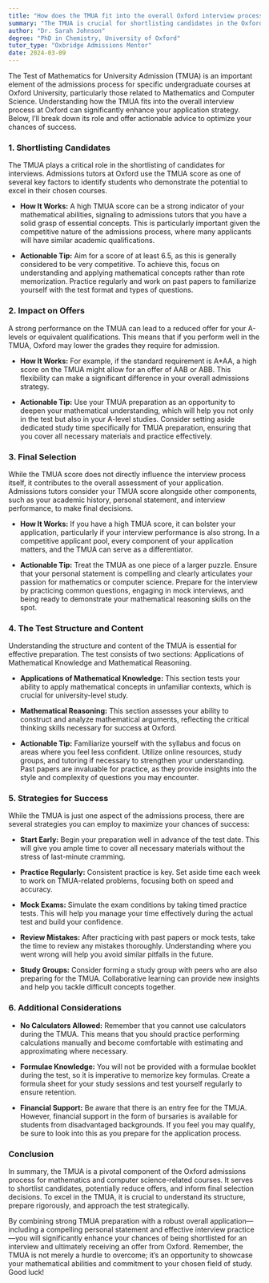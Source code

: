 ```yaml
---
title: "How does the TMUA fit into the overall Oxford interview process?"
summary: "The TMUA is crucial for shortlisting candidates in the Oxford interview process for Mathematics and Computer Science courses, enhancing your application strategy."
author: "Dr. Sarah Johnson"
degree: "PhD in Chemistry, University of Oxford"
tutor_type: "Oxbridge Admissions Mentor"
date: 2024-03-09
---
```


The Test of Mathematics for University Admission (TMUA) is an important element of the admissions process for specific undergraduate courses at Oxford University, particularly those related to Mathematics and Computer Science. Understanding how the TMUA fits into the overall interview process at Oxford can significantly enhance your application strategy. Below, I’ll break down its role and offer actionable advice to optimize your chances of success.

### 1. Shortlisting Candidates

The TMUA plays a critical role in the shortlisting of candidates for interviews. Admissions tutors at Oxford use the TMUA score as one of several key factors to identify students who demonstrate the potential to excel in their chosen courses. 

- **How It Works:** A high TMUA score can be a strong indicator of your mathematical abilities, signaling to admissions tutors that you have a solid grasp of essential concepts. This is particularly important given the competitive nature of the admissions process, where many applicants will have similar academic qualifications.

- **Actionable Tip:** Aim for a score of at least 6.5, as this is generally considered to be very competitive. To achieve this, focus on understanding and applying mathematical concepts rather than rote memorization. Practice regularly and work on past papers to familiarize yourself with the test format and types of questions.

### 2. Impact on Offers

A strong performance on the TMUA can lead to a reduced offer for your A-levels or equivalent qualifications. This means that if you perform well in the TMUA, Oxford may lower the grades they require for admission.

- **How It Works:** For example, if the standard requirement is A*AA, a high score on the TMUA might allow for an offer of AAB or ABB. This flexibility can make a significant difference in your overall admissions strategy.

- **Actionable Tip:** Use your TMUA preparation as an opportunity to deepen your mathematical understanding, which will help you not only in the test but also in your A-level studies. Consider setting aside dedicated study time specifically for TMUA preparation, ensuring that you cover all necessary materials and practice effectively.

### 3. Final Selection

While the TMUA score does not directly influence the interview process itself, it contributes to the overall assessment of your application. Admissions tutors consider your TMUA score alongside other components, such as your academic history, personal statement, and interview performance, to make final decisions.

- **How It Works:** If you have a high TMUA score, it can bolster your application, particularly if your interview performance is also strong. In a competitive applicant pool, every component of your application matters, and the TMUA can serve as a differentiator.

- **Actionable Tip:** Treat the TMUA as one piece of a larger puzzle. Ensure that your personal statement is compelling and clearly articulates your passion for mathematics or computer science. Prepare for the interview by practicing common questions, engaging in mock interviews, and being ready to demonstrate your mathematical reasoning skills on the spot.

### 4. The Test Structure and Content

Understanding the structure and content of the TMUA is essential for effective preparation. The test consists of two sections: Applications of Mathematical Knowledge and Mathematical Reasoning.

- **Applications of Mathematical Knowledge:** This section tests your ability to apply mathematical concepts in unfamiliar contexts, which is crucial for university-level study. 

- **Mathematical Reasoning:** This section assesses your ability to construct and analyze mathematical arguments, reflecting the critical thinking skills necessary for success at Oxford.

- **Actionable Tip:** Familiarize yourself with the syllabus and focus on areas where you feel less confident. Utilize online resources, study groups, and tutoring if necessary to strengthen your understanding. Past papers are invaluable for practice, as they provide insights into the style and complexity of questions you may encounter.

### 5. Strategies for Success

While the TMUA is just one aspect of the admissions process, there are several strategies you can employ to maximize your chances of success:

- **Start Early:** Begin your preparation well in advance of the test date. This will give you ample time to cover all necessary materials without the stress of last-minute cramming.

- **Practice Regularly:** Consistent practice is key. Set aside time each week to work on TMUA-related problems, focusing both on speed and accuracy.

- **Mock Exams:** Simulate the exam conditions by taking timed practice tests. This will help you manage your time effectively during the actual test and build your confidence.

- **Review Mistakes:** After practicing with past papers or mock tests, take the time to review any mistakes thoroughly. Understanding where you went wrong will help you avoid similar pitfalls in the future.

- **Study Groups:** Consider forming a study group with peers who are also preparing for the TMUA. Collaborative learning can provide new insights and help you tackle difficult concepts together.

### 6. Additional Considerations

- **No Calculators Allowed:** Remember that you cannot use calculators during the TMUA. This means that you should practice performing calculations manually and become comfortable with estimating and approximating where necessary.

- **Formulae Knowledge:** You will not be provided with a formulae booklet during the test, so it is imperative to memorize key formulas. Create a formula sheet for your study sessions and test yourself regularly to ensure retention.

- **Financial Support:** Be aware that there is an entry fee for the TMUA. However, financial support in the form of bursaries is available for students from disadvantaged backgrounds. If you feel you may qualify, be sure to look into this as you prepare for the application process.

### Conclusion

In summary, the TMUA is a pivotal component of the Oxford admissions process for mathematics and computer science-related courses. It serves to shortlist candidates, potentially reduce offers, and inform final selection decisions. To excel in the TMUA, it is crucial to understand its structure, prepare rigorously, and approach the test strategically.

By combining strong TMUA preparation with a robust overall application—including a compelling personal statement and effective interview practice—you will significantly enhance your chances of being shortlisted for an interview and ultimately receiving an offer from Oxford. Remember, the TMUA is not merely a hurdle to overcome; it’s an opportunity to showcase your mathematical abilities and commitment to your chosen field of study. Good luck!
    
